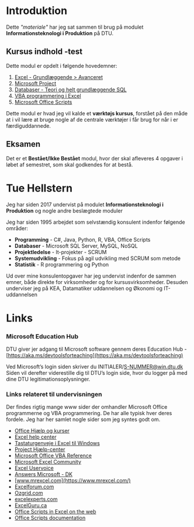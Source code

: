 # Introduktion

Dette *"materiale"* har jeg sat sammen til brug på modulet **Informationsteknologi i Produktion** på DTU.

## Kursus indhold -test
Dette modul er opdelt i følgende hovedemner:

1. [Excel - Grundlæggende > Avanceret](./excel/README.md)
2. [Microsoft Project](./microsoftproject/README.md)
3. [Databaser - Teori og helt grundlæggende SQL](./database/README.md)
4. [VBA programmering i Excel](./vba/README.md)
5. [Microsoft Office Scripts](./officesripts/README.md)

Dette modul er hvad jeg vil kalde et **værktøjs kursus**, forstået på den måde at i vil lære at bruge nogle af de centrale værktøjer i får brug for når i er færdiguddannede.

## Eksamen
Det er et **Bestået/Ikke Bestået** modul, hvor der skal afleveres 4 opgaver i løbet af semestret, som skal godkendes for at bestå.

# Tue Hellstern
Jeg har siden 2017 undervist på modulet **Informationsteknologi i Produktion** og nogle andre beslægtede moduler

Jeg har siden 1995 arbejdet som selvstændig konsulent indenfor følgende områder:

- **Programming** - C#, Java, Python, R, VBA, Office Scripts
- **Databaser** - Microsoft SQL Server,  MySQL, NoSQL
- **Projektledelse** - It-projekter - SCRUM
- **Systemudvikling** - Fokus på agil udvikling med SCRUM som metode
- **Statistik** - R programmering og Python

Ud over mine konsulentopgaver har jeg undervist indenfor de sammen emner, både direkte for virksomheder og for kursusvirksomheder. Desuden underviser jeg på KEA, Datamatiker uddannelsen og Økonomi og IT-uddannelsen

# Links

### Microsoft Education Hub
DTU giver jer adgang til Microsoft software gennem deres Education Hub - [https://aka.ms/devtoolsforteaching](https://aka.ms/devtoolsforteaching)

Ved Microsoft’s login siden skriver du INITIALER/S-NUMMER@win.dtu.dk
Siden vil derefter viderestille dig til DTU’s login side, hvor du logger på med dine DTU legitimationsoplysninger.

### Links relateret til undervisningen
Der findes rigtig mange www sider der omhandler Microsoft Office programmerne og VBA programmering. De har alle typisk hver deres fordele. Jeg har her samlet nogle sider som jeg syntes godt om.

- [Office Hjælp og kurser](https://support.office.com/)
- [Excel help center](https://support.office.com/en-us/excel)
- [Tastaturgenveje i Excel til Windows](https://support.office.com/da-dk/article/funktionen-t%C3%A6lv-7dc98875-d5c1-46f1-9a82-53f3219e2509)
- [Project Hjælp-center](https://support.office.com/da-DK/project)
- [Microsoft Office VBA Reference](https://docs.microsoft.com/en-us/office/vba/api/overview/)
- [Microsoft Excel Community](https://techcommunity.microsoft.com/t5/Excel/ct-p/Excel_Cat)
- [Excel Uservoice](https://excel.uservoice.com/)
- [Answers Microsoft - DK](https://answers.microsoft.com/da-dk/)
- [www.mrexcel.com](https://www.mrexcel.com/)
- [Excelforum.com](https://www.excelforum.com/)
- [Ozgrid.com](https://www.ozgrid.com/)
- [excelexperts.com](http://excelexperts.com/)
- [ExcelGuru.ca](https://www.excelguru.ca/)
- [Office Scripts in Excel on the web](https://docs.microsoft.com/en-us/office/dev/scripts/overview/excel)
- [Office Scripts documentation](https://docs.microsoft.com/en-us/office/dev/scripts/)


